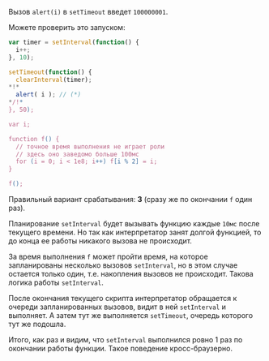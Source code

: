 Вызов `alert(i)` в `setTimeout` введет `100000001`.

Можете проверить это запуском:

```js run
var timer = setInterval(function() {
  i++;
}, 10);

setTimeout(function() {
  clearInterval(timer);
*!*
  alert( i ); // (*)
*/!*
}, 50);

var i;

function f() {
  // точное время выполнения не играет роли
  // здесь оно заведомо больше 100мс
  for (i = 0; i < 1e8; i++) f[i % 2] = i;
}

f();
```

Правильный вариант срабатывания: **3** (сразу же по окончании `f` один раз).

Планирование `setInterval` будет вызывать функцию каждые `10мс` после текущего времени. Но так как интерпретатор занят долгой функцией, то до конца ее работы никакого вызова не происходит.

За время выполнения `f` может пройти время, на которое запланированы несколько вызовов `setInterval`, но в этом случае остается только один, т.е. накопления вызовов не происходит. Такова логика работы `setInterval`.

После окончания текущего скрипта интерпретатор обращается к очереди запланированных вызовов, видит в ней `setInterval` и выполняет. А затем тут же выполняется  `setTimeout`, очередь которого тут же подошла.

Итого, как раз и видим, что `setInterval` выполнился ровно 1 раз по окончании работы функции. Такое поведение кросс-браузерно.